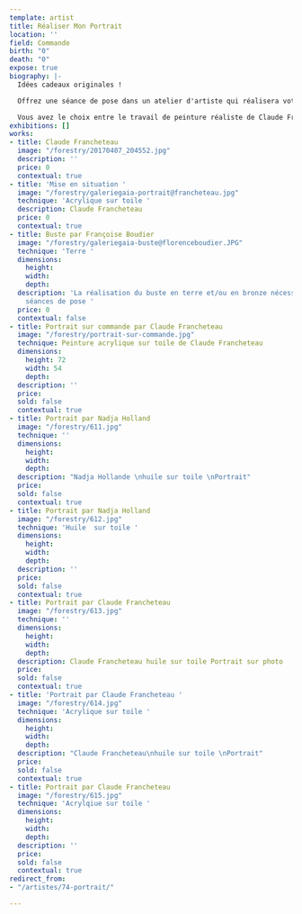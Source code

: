 ```yaml
---
template: artist
title: Réaliser Mon Portrait
location: ''
field: Commande
birth: "0"
death: "0"
expose: true
biography: |-
  Idées cadeaux originales !

  Offrez une séance de pose dans un atelier d'artiste qui réalisera votre portait ou celui d'une personne qui vous est cher.

  Vous avez le choix entre le travail de peinture réaliste de Claude Francheteau, la peinture plus onirique de Nadja Hollande et enfin les bustes en terre ou bronze de Françoise Boudier.
exhibitions: []
works:
- title: Claude Francheteau
  image: "/forestry/20170407_204552.jpg"
  description: ''
  price: 0
  contextual: true
- title: 'Mise en situation '
  image: "/forestry/galeriegaia-portrait@francheteau.jpg"
  technique: 'Acrylique sur toile '
  description: Claude Francheteau
  price: 0
  contextual: true
- title: Buste par Françoise Boudier
  image: "/forestry/galeriegaia-buste@florenceboudier.JPG"
  technique: 'Terre '
  dimensions:
    height: 
    width: 
    depth: 
  description: 'La réalisation du buste en terre et/ou en bronze nécessite plusieurs
    séances de pose '
  price: 0
  contextual: false
- title: Portrait sur commande par Claude Francheteau
  image: "/forestry/portrait-sur-commande.jpg"
  technique: Peinture acrylique sur toile de Claude Francheteau
  dimensions:
    height: 72
    width: 54
    depth: 
  description: ''
  price: 
  sold: false
  contextual: true
- title: Portrait par Nadja Holland
  image: "/forestry/611.jpg"
  technique: ''
  dimensions:
    height: 
    width: 
    depth: 
  description: "Nadja Hollande \nhuile sur toile \nPortrait"
  price: 
  sold: false
  contextual: true
- title: Portrait par Nadja Holland
  image: "/forestry/612.jpg"
  technique: 'Huile  sur toile '
  dimensions:
    height: 
    width: 
    depth: 
  description: ''
  price: 
  sold: false
  contextual: true
- title: Portrait par Claude Francheteau
  image: "/forestry/613.jpg"
  technique: ''
  dimensions:
    height: 
    width: 
    depth: 
  description: Claude Francheteau huile sur toile Portrait sur photo
  price: 
  sold: false
  contextual: true
- title: 'Portrait par Claude Francheteau '
  image: "/forestry/614.jpg"
  technique: 'Acrylique sur toile '
  dimensions:
    height: 
    width: 
    depth: 
  description: "Claude Francheteau\nhuile sur toile \nPortrait"
  price: 
  sold: false
  contextual: true
- title: Portrait par Claude Francheteau
  image: "/forestry/615.jpg"
  technique: 'Acrylqiue sur toile '
  dimensions:
    height: 
    width: 
    depth: 
  description: ''
  price: 
  sold: false
  contextual: true
redirect_from:
- "/artistes/74-portrait/"

---
```

